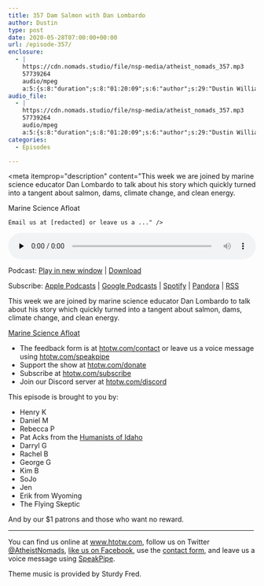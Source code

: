 ```yaml
---
title: 357 Dam Salmon with Dan Lombardo
author: Dustin
type: post
date: 2020-05-28T07:00:00+00:00
url: /episode-357/
enclosure:
  - |
    https://cdn.nomads.studio/file/nsp-media/atheist_nomads_357.mp3
    57739264
    audio/mpeg
    a:5:{s:8:"duration";s:8:"01:20:09";s:6:"author";s:29:"Dustin Williams, Dan Lombardo";s:8:"explicit";s:1:"1";s:13:"episode_title";s:28:"Dam Salmon with Dan Lombardo";s:10:"episode_no";s:3:"357";}
audio_file:
  - |
    https://cdn.nomads.studio/file/nsp-media/atheist_nomads_357.mp3
    57739264
    audio/mpeg
    a:5:{s:8:"duration";s:8:"01:20:09";s:6:"author";s:29:"Dustin Williams, Dan Lombardo";s:8:"explicit";s:1:"1";s:13:"episode_title";s:28:"Dam Salmon with Dan Lombardo";s:10:"episode_no";s:3:"357";}
categories:
  - Episodes

---
```

<div itemscope itemtype="http://schema.org/AudioObject">
  <meta itemprop="name" content="357 Dam Salmon with Dan Lombardo" />
  
  <meta itemprop="uploadDate" content="2020-05-28T01:00:00-06:00" />
  
  <meta itemprop="encodingFormat" content="audio/mpeg" />
  
  <meta itemprop="duration" content="PT1H20M09S" />
  
  <meta itemprop="description" content="This week we are joined by marine science educator Dan Lombardo to talk about his story which quickly turned into a tangent about salmon, dams, climate change, and clean energy.

Marine Science Afloat



 	Email us at [redacted] or leave us a ..." />
  
  <meta itemprop="contentUrl" content="https://dts.podtrac.com/redirect.mp3/cdn.nomads.studio/file/nsp-media/atheist_nomads_357.mp3" />
  
  <meta itemprop="contentSize" content="55.1" />
  </p> 
  
  <div class="powerpress_player" id="powerpress_player_8620">
    <audio class="wp-audio-shortcode" id="audio-4427-364" preload="none" style="width: 100%;" controls="controls"><source type="audio/mpeg" src="https://dts.podtrac.com/redirect.mp3/cdn.nomads.studio/file/nsp-media/atheist_nomads_357.mp3?_=364" /><a href="https://dts.podtrac.com/redirect.mp3/cdn.nomads.studio/file/nsp-media/atheist_nomads_357.mp3">https://dts.podtrac.com/redirect.mp3/cdn.nomads.studio/file/nsp-media/atheist_nomads_357.mp3</a></audio>
  </div>
</div>

<p class="powerpress_links powerpress_links_mp3">
  Podcast: <a href="https://dts.podtrac.com/redirect.mp3/cdn.nomads.studio/file/nsp-media/atheist_nomads_357.mp3" class="powerpress_link_pinw" target="_blank" title="Play in new window" onclick="return powerpress_pinw('https://htotw.com/?powerpress_pinw=4427-podcast');" rel="nofollow">Play in new window</a> | <a href="https://dts.podtrac.com/redirect.mp3/cdn.nomads.studio/file/nsp-media/atheist_nomads_357.mp3" class="powerpress_link_d" title="Download" rel="nofollow" download="atheist_nomads_357.mp3">Download</a>
</p>

<p class="powerpress_links powerpress_subscribe_links">
  Subscribe: <a href="https://podcasts.apple.com/us/podcast/humanists-take-on-the-world/id530050098?mt=2&ls=1" class="powerpress_link_subscribe powerpress_link_subscribe_itunes" target="_blank" title="Subscribe on Apple Podcasts" rel="nofollow">Apple Podcasts</a> | <a href="https://www.google.com/podcasts?feed=aHR0cDovL2F0aGVpc3Rub21hZHMubGlic3luLmNvbS9yc3M%3D" class="powerpress_link_subscribe powerpress_link_subscribe_googleplay" target="_blank" title="Subscribe on Google Podcasts" rel="nofollow">Google Podcasts</a> | <a href="https://open.spotify.com/show/3LzK2xZGike6Tc1GEMtMbr?si=LieN9SNuTpq96smuaUsH8A" class="powerpress_link_subscribe powerpress_link_subscribe_spotify" target="_blank" title="Subscribe on Spotify" rel="nofollow">Spotify</a> | <a href="https://www.pandora.com/podcast/atheist-nomads/PC:10122?corr=62071012&part=ug" class="powerpress_link_subscribe powerpress_link_subscribe_pandora" target="_blank" title="Subscribe on Pandora" rel="nofollow">Pandora</a> | <a href="https://htotw.com/feed/podcast/" class="powerpress_link_subscribe powerpress_link_subscribe_rss" target="_blank" title="Subscribe via RSS" rel="nofollow">RSS</a>
</p>

This week we are joined by marine science educator Dan Lombardo to talk about his story which quickly turned into a tangent about salmon, dams, climate change, and clean energy.

[Marine Science Afloat][1]

<!--more-->

  * The feedback form is at [htotw.com/contact](https://htotw.com/contact) or leave us a voice message using <a href="https://htotw.com/speakpipe" target="_blank" rel="noopener noreferrer">htotw.com/speakpipe</a>
  * Support the show at <a href="https://htotw.com/donate" target="_blank" rel="payment noopener noreferrer">htotw.com/donate</a>
  * Subscribe at <a href="https://htotw.com/subscribe" target="_blank" rel="noopener noreferrer">htotw.com/subscribe</a>
  * Join our Discord server at <a href="https://htotw.com/discord" target="_blank" rel="noopener noreferrer">htotw.com/discord</a>

This episode is brought to you by:

  * Henry K
  * Daniel M
  * Rebecca P
  * Pat Acks from the <a href="https://www.humanistsofidaho.org" target="_blank" rel="noopener noreferrer">Humanists of Idaho</a>
  * Darryl G
  * Rachel B
  * George G
  * Kim B
  * SoJo
  * Jen
  * Erik from Wyoming
  * The Flying Skeptic

And by our $1 patrons and those who want no reward.

<hr width="500" />

You can find us online at <a href="https://www.htotw.com/" target="_blank" rel="noopener noreferrer">www.htotw.com</a>, follow us on Twitter <a href="https://twitter.com/AtheistNomads" target="_blank" rel="noopener noreferrer">@AtheistNomads</a>, <a href="https://htotw.com/facebook" target="_blank" rel="noopener noreferrer">like us on Facebook</a>, use the [contact form](https://htotw.com/contact), and leave us a voice message using <a href="https://htotw.com/speakpipe" target="_blank" rel="noopener noreferrer">SpeakPipe</a>.

Theme music is provided by Sturdy Fred.

 [1]: https://marinescienceafloat.org/